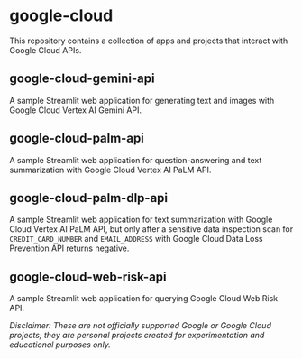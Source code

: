 # google-cloud
This repository contains a collection of apps and projects that interact with Google Cloud APIs.

## google-cloud-gemini-api
A sample Streamlit web application for generating text and images with Google Cloud Vertex AI Gemini API.

## google-cloud-palm-api
A sample Streamlit web application for question-answering and text summarization with Google Cloud Vertex AI PaLM API.

## google-cloud-palm-dlp-api
A sample Streamlit web application for text summarization with Google Cloud Vertex AI PaLM API, but only after a sensitive data inspection scan for `CREDIT_CARD_NUMBER` and `EMAIL_ADDRESS` with Google Cloud Data Loss Prevention API returns negative.

## google-cloud-web-risk-api
A sample Streamlit web application for querying Google Cloud Web Risk API.

*Disclaimer: These are not officially supported Google or Google Cloud projects; they are personal projects created for experimentation and educational purposes only.*

